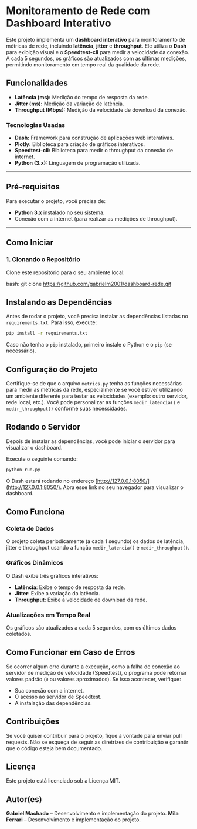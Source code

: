 # Monitoramento de Rede com Dashboard Interativo

Este projeto implementa um **dashboard interativo** para monitoramento de métricas de rede, incluindo **latência**, **jitter** e **throughput**. Ele utiliza o **Dash** para exibição visual e o **Speedtest-cli** para medir a velocidade da conexão. A cada 5 segundos, os gráficos são atualizados com as últimas medições, permitindo monitoramento em tempo real da qualidade da rede.

## Funcionalidades

- **Latência (ms):** Medição do tempo de resposta da rede.
- **Jitter (ms):** Medição da variação de latência.
- **Throughput (Mbps):** Medição da velocidade de download da conexão.

### Tecnologias Usadas

- **Dash:** Framework para construção de aplicações web interativas.
- **Plotly:** Biblioteca para criação de gráficos interativos.
- **Speedtest-cli:** Biblioteca para medir o throughput da conexão de internet.
- **Python (3.x):** Linguagem de programação utilizada.

---

## Pré-requisitos

Para executar o projeto, você precisa de:

- **Python 3.x** instalado no seu sistema.
- Conexão com a internet (para realizar as medições de throughput).

---

## Como Iniciar

### 1. Clonando o Repositório

Clone este repositório para o seu ambiente local:

bash:
git clone https://github.com/gabrielm2001/dashboard-rede.git

## Instalando as Dependências


Antes de rodar o projeto, você precisa instalar as dependências listadas no `requirements.txt`. Para isso, execute:

```bash
pip install -r requirements.txt
```

Caso não tenha o `pip` instalado, primeiro instale o Python e o `pip` (se necessário).

## Configuração do Projeto

Certifique-se de que o arquivo `metrics.py` tenha as funções necessárias para medir as métricas da rede, especialmente se você estiver utilizando um ambiente diferente para testar as velocidades (exemplo: outro servidor, rede local, etc.). Você pode personalizar as funções `medir_latencia()` e `medir_throughput()` conforme suas necessidades.

## Rodando o Servidor

Depois de instalar as dependências, você pode iniciar o servidor para visualizar o dashboard.

Execute o seguinte comando:

```bash
python run.py
```

O Dash estará rodando no endereço [http://127.0.0.1:8050/](http://127.0.0.1:8050/). Abra esse link no seu navegador para visualizar o dashboard.

## Como Funciona

### Coleta de Dados
O projeto coleta periodicamente (a cada 1 segundo) os dados de latência, jitter e throughput usando a função `medir_latencia()` e `medir_throughput()`.

### Gráficos Dinâmicos
O Dash exibe três gráficos interativos:

- **Latência**: Exibe o tempo de resposta da rede.
- **Jitter**: Exibe a variação da latência.
- **Throughput**: Exibe a velocidade de download da rede.

### Atualizações em Tempo Real
Os gráficos são atualizados a cada 5 segundos, com os últimos dados coletados.

## Como Funcionar em Caso de Erros

Se ocorrer algum erro durante a execução, como a falha de conexão ao servidor de medição de velocidade (Speedtest), o programa pode retornar valores padrão (`0` ou valores aproximados). Se isso acontecer, verifique:

- Sua conexão com a internet.
- O acesso ao servidor de Speedtest.
- A instalação das dependências.

## Contribuições

Se você quiser contribuir para o projeto, fique à vontade para enviar pull requests. Não se esqueça de seguir as diretrizes de contribuição e garantir que o código esteja bem documentado.

## Licença

Este projeto está licenciado sob a Licença MIT.

## Autor(es)

**Gabriel Machado** – Desenvolvimento e implementação do projeto.
**Mila Ferrari** – Desenvolvimento e implementação do projeto.